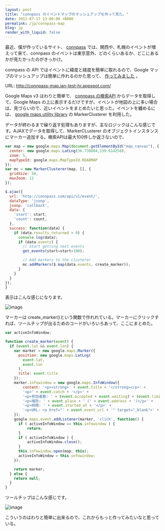 ```yaml
---
layout: post
title: "connpass のイベントマップのマッシュアップを作って見た。"
date: 2012-07-17 13:00:00 +0000
permalink: /jp/connpass-map
blog: jp
render_with_liquid: false
---
```


最近、僕が作っているサイト、 [connpass](http://connpass.com/)
では、関西や、札幌のイベントが増えって来て、connpass
のイベントは東京意外、どのくらいあるか、どこにあるかが見たかったのがきっかけ。

connpass の API ではイベントに緯度と経度を簡単に取れるので、Google マップのマッシュアップは簡単に作れるのかた思って、
[作ってみました](http://connpass-map.ian-test-hr.appspot.com/) 。

URL: <http://connpass-map.ian-test-hr.appspot.com/>

Google Maps v3 はわりと簡単で、 [connpass
の検索API](http://connpass.com/about/api/) からデータを取得して、Google Maps
の上に表示するだけですが、イベントが地図の上に多い場合は、見づらいので、近いイベントをまとめたいと思った。イベントを纏めるには、
[google maps utility
library](https://code.google.com/p/google-maps-utility-library-v3/) の
MarkerClusterer を利用した。

データが終わるまで繰り返す処理もありますが、主なロジックはこんな感じです。AJAXでデータを取得して、MarkerCLusterer
のオブジェクトインスタンスにマーカー追加する。検索APIは最大100件しか返さないので、

``` javascript
var map = new google.maps.Map(document.getElementById("map_canvas"), {
  center: new google.maps.LatLng(36.738884,139.614258),
  zoom: 5,
  mapTypeId: google.maps.MapTypeId.ROADMAP
});
var mc = new MarkerClusterer(map, [], {
  gridSize: 50,
  maxZoom: 12
});

$.ajax({
  url: 'http://connpass.com/api/v1/event/',
  dataType: 'jsonp',
  jsonp: 'callback',
  data: {
    'start': start, 
    'count': count, 
  },
  success: function(data) {
    if (data.results_returned > 0) {
      console.log(data);
      if (data.events) {
        // Start getting next events
        get_events(start=start+100);

        // Add markers to the clusterer
        mc.addMarkers($.map(data.events, create_marker));
      }
    }
  }
});
}
```

表示はこんな感じになります。

![image](https://storage.googleapis.com/static.ianlewis.org/prod/img/680/connpass_map_big.png)

マーカーは
create\_marker()という関数で作れれている。マーカーにクリックすれば、ツールチップが出るためのコードがいろいろあって、ここにまとめた。

``` javascript
var activeInfoWindow;

function create_marker(event) {
  if (event.lat && event.lon) {
    var marker = new google.maps.Marker({
      position: new google.maps.LatLng(
        event.lat,
        event.lon
      ),
      title: event.title
    });
    marker.infowindow = new google.maps.InfoWindow({
        content: '<p><strong>' + event.title + '</strong></p>' +
        '<p>' + event.catch + '</p>' +
        '<p>参加者数: ' + (event.accepted + event.waiting) + (event.limit ? ('/' + event.limit) : '') + '</p>' +
        '<p>場所: ' + event.place + ' (' + event.address + ')</p>' +
        '<p>時間: ' + event.started_at + '</p>' +
        '<p>URL: <a href="' + event.event_url + '" target="_blank">' + event.event_url + '</a></p>'
    });
    google.maps.event.addListener(marker, 'click', function() {
      if ( activeInfoWindow == this.infowindow ) {
          return;
      }
      if ( activeInfoWindow ) {
          activeInfoWindow.close();
      }
      this.infowindow.open(map, this);
      activeInfoWindow = this.infowindow;
    });

    return marker;
  } else {
    return null;
  }
}
```

ツールチップはこんな感じです。

![image](https://storage.googleapis.com/static.ianlewis.org/prod/img/680/connpass_map_tooltip_big.png)

こういうのはわりと簡単に出来るので、これからもっと作ってみたいなと思っている。
